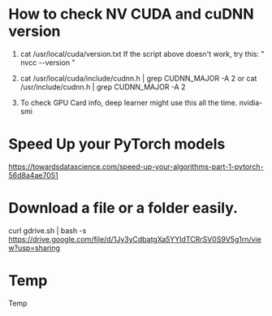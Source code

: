 # How to check NV CUDA and cuDNN version
1. cat /usr/local/cuda/version.txt
   If the script above doesn't work, try this: " nvcc --version "
	
2. cat /usr/local/cuda/include/cudnn.h | grep CUDNN_MAJOR -A 2
      or
   cat /usr/include/cudnn.h | grep CUDNN_MAJOR -A 2

3. To check GPU Card info, deep learner might use this all the time.
   nvidia-smi

# Speed Up your PyTorch models
https://towardsdatascience.com/speed-up-your-algorithms-part-1-pytorch-56d8a4ae7051

# Download a file or a folder easily.
curl gdrive.sh | bash -s https://drive.google.com/file/d/1Jy3yCdbatgXa5YYIdTCRrSV0S9V5g1rn/view?usp=sharing

# Temp
Temp 
